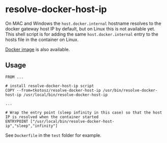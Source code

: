 # resolve-docker-host-ip

On MAC and Windows the `host.docker.internal` hostname resolves to the docker gateway host IP by default, but on Linux this is not available yet.
This shell script is for adding the same `host.docker.internal` entry to the hosts file in the container on Linux.

[Docker image](https://hub.docker.com/repository/docker/tkotosz/resolve-docker-host-ip) is also available.

## Usage

```
FROM ...

# install resolve-docker-host-ip script
COPY --from=tkotosz/resolve-docker-host-ip /usr/bin/resolve-docker-host-ip /usr/local/bin/resolve-docker-host-ip

...

# Wrap the entry point (sleep infinity in this case) so that the host IP is resolved when the container started
ENTRYPOINT ["/usr/local/bin/resolve-docker-host-ip","sleep","infinity"]
```

See `Dockerfile` in the `test` folder for example.
